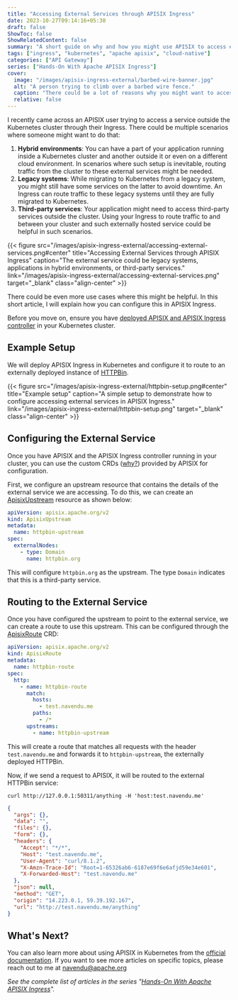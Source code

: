 ```yaml
---
title: "Accessing External Services through APISIX Ingress"
date: 2023-10-27T09:14:16+05:30
draft: false
ShowToc: false
ShowRelatedContent: false
summary: "A short guide on why and how you might use APISIX to access external services in Kubernetes."
tags: ["ingress", "kubernetes", "apache apisix", "cloud-native"]
categories: ["API Gateway"]
series: ["Hands-On With Apache APISIX Ingress"]
cover:
  image: "/images/apisix-ingress-external/barbed-wire-banner.jpg"
  alt: "A person trying to climb over a barbed wire fence."
  caption: "There could be a lot of reasons why you might want to access services outside your Kubernetes cluster using an Ingress."
  relative: false
---
```


I recently came across an APISIX user trying to access a service outside the Kubernetes cluster through their Ingress. There could be multiple scenarios where someone might want to do that:

1. **Hybrid environments**: You can have a part of your application running inside a Kubernetes cluster and another outside it or even on a different cloud environment. In scenarios where such setup is inevitable, routing traffic from the cluster to these external services might be needed.
2. **Legacy systems**: While migrating to Kubernetes from a legacy system, you might still have some services on the latter to avoid downtime. An Ingress can route traffic to these legacy systems until they are fully migrated to Kubernetes.
3. **Third-party services**: Your application might need to access third-party services outside the cluster. Using your Ingress to route traffic to and between your cluster and such externally hosted service could be helpful in such scenarios.

{{< figure src="/images/apisix-ingress-external/accessing-external-services.png#center" title="Accessing External Services through APISIX Ingress" caption="The external service could be legacy systems, applications in hybrid environments, or third-party services." link="/images/apisix-ingress-external/accessing-external-services.png" target="_blank" class="align-center" >}}

There could be even more use cases where this might be helpful. In this short article, I will explain how you can configure this in APISIX Ingress.

Before you move on, ensure you have [deployed APISIX and APISIX Ingress controller](/posts/hands-on-set-up-ingress-on-kubernetes-with-apache-apisix-ingress-controller/) in your Kubernetes cluster.

## Example Setup

We will deploy APISIX Ingress in Kubernetes and configure it to route to an externally deployed instance of [HTTPBin](https://httpbin.org/).

{{< figure src="/images/apisix-ingress-external/httpbin-setup.png#center" title="Example setup" caption="A simple setup to demonstrate how to configure accessing external services in APISIX Ingress." link="/images/apisix-ingress-external/httpbin-setup.png" target="_blank" class="align-center" >}}

## Configuring the External Service

Once you have APISIX and the APISIX Ingress controller running in your cluster, you can use the custom CRDs ([why?](/posts/gateway-vs-ingress-api/#is-this-the-end-of-ingress-api)) provided by APISIX for configuration.

First, we configure an upstream resource that contains the details of the external service we are accessing. To do this, we can create an [ApisixUpstream](https://apisix.apache.org/docs/ingress-controller/concepts/apisix_upstream/) resource as shown below:

```yaml {title="httpbin-upstream.yaml"}
apiVersion: apisix.apache.org/v2
kind: ApisixUpstream
metadata:
  name: httpbin-upstream
spec:
  externalNodes:
    - type: Domain
      name: httpbin.org
```

This will configure `httpbin.org` as the upstream. The type `Domain` indicates that this is a third-party service.

## Routing to the External Service

Once you have configured the upstream to point to the external service, we can create a route to use this upstream. This can be configured through the [ApisixRoute](https://apisix.apache.org/docs/ingress-controller/concepts/apisix_route/) CRD:

```yaml {title="httpbin-route.yaml"}
apiVersion: apisix.apache.org/v2
kind: ApisixRoute
metadata:
  name: httpbin-route
spec:
  http:
    - name: httpbin-route
      match:
        hosts:
          - test.navendu.me
        paths:
          - /*
      upstreams:
        - name: httpbin-upstream
```

This will create a route that matches all requests with the header `test.navendu.me` and forwards it to `httpbin-upstream`, the externally deployed HTTPBin.

Now, if we send a request to APISIX, it will be routed to the external HTTPBin service:

```shell
curl http://127.0.0.1:50311/anything -H 'host:test.navendu.me'
```

```json {title="output"}
{
  "args": {},
  "data": "",
  "files": {},
  "form": {},
  "headers": {
    "Accept": "*/*",
    "Host": "test.navendu.me",
    "User-Agent": "curl/8.1.2",
    "X-Amzn-Trace-Id": "Root=1-65326ab6-6187e69f6e6afjd59e34e601",
    "X-Forwarded-Host": "test.navendu.me"
  },
  "json": null,
  "method": "GET",
  "origin": "14.223.0.1, 59.39.192.167",
  "url": "http://test.navendu.me/anything"
}
```

## What's Next?

You can also learn more about using APISIX in Kubernetes from the [official documentation](https://apisix.apache.org/docs/ingress-controller/getting-started/). If you want to see more articles on specific topics, please reach out to me at [navendu@apache.org](mailto:navendu@apache.org)

_See the complete list of articles in the series "[Hands-On With Apache APISIX Ingress](/series/hands-on-with-apache-apisix-ingress/)"._
